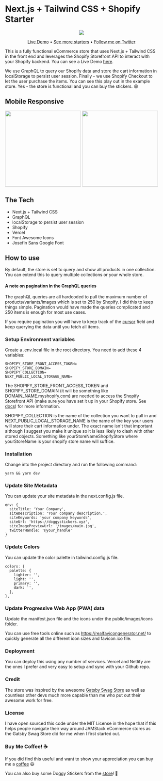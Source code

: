 # Next.js + Tailwind CSS + Shopify Starter

<div align="center">
<img src="https://github.com/btahir/next-shopify-starter/blob/main/public/images/demo-store.gif">
<p align="center">
  <a href="https://doggystickers.xyz/">Live Demo</a> •
  <a href="https://nextails.com/">See more starters</a> •
  <a href="https://twitter.com/deepwhitman">Follow me on Twitter</a>
</p>
</div>

This is a fully functional eCommerce store that uses Next.js + Tailwind CSS in the front end and leverages the Shopify Storefront API to interact with your Shopify backend. You can see a Live Demo [here](https://doggystickers.xyz/ "Shopify store").

We use GraphQL to query our Shopify data and store the cart information in localStorage to persist user session. Finally - we use Shopify Checkout to let the user
purchase the items. You can see this play out in the example store. Yes - the store is functional and you can buy the stickers. :smiley:

## Mobile Responsive

<div align="center">
<img width="250" height="250" src="https://github.com/btahir/next-shopify-starter/blob/main/public/images/responsive-main.gif">
<img width="250" height="250" src="https://github.com/btahir/next-shopify-starter/blob/main/public/images/responsive-cart.gif">
</div>


## The Tech

* Next.js + Tailwind CSS
* GraphQL
* localStorage to persist user session
* Shopify
* Vercel
* Font Awesome Icons
* Josefin Sans Google Font

## How to use

By default, the store is set to query and show all products in one collection. 
You can extend this to query multiple collections or your whole store.

#### A note on pagination in the GraphQL queries

The graphQL queries are all hardcoded to pull the maximum number of products/variants/images which
is set to 250 by Shopify. I did this to keep things simple. Pagination would have made the queries complicated
and 250 items is enough for most use cases.

If you require pagination you will have to keep track of the [cursor](https://youtu.be/S37WsC8GzSA "graphql pagination") field and keep querying the data until you fetch all items.

### Setup Environment variables

Create a .env.local file in the root directory. You need to add these 4 variables:

```
SHOPIFY_STORE_FRONT_ACCESS_TOKEN=
SHOPIFY_STORE_DOMAIN=
SHOPIFY_COLLECTION=
NEXT_PUBLIC_LOCAL_STORAGE_NAME=
```

The SHOPIFY_STORE_FRONT_ACCESS_TOKEN and SHOPIFY_STORE_DOMAIN (it will be something like DOMAIN_NAME.myshopify.com) are needed to access
the Shopify Storefront API (make sure you have set it up in your Shopify store. See [docs](https://shopify.dev/docs/storefront-api/getting-started "Shopify store")) for more information.

SHOPIFY_COLLECTION is the name of the collection you want to pull in and NEXT_PUBLIC_LOCAL_STORAGE_NAME is the name of the key
your users will store their cart information under. The exact name isn't that important although I suggest you make it unique so
it is less likely to clash with other stored objects. Something like yourStoreNameShopifyStore where yourStoreName is your shopify store name will suffice.

### Installation

Change into the project directory and run the following command:

```
yarn && yarn dev
```

### Update Site Metadata

You can update your site metadata in the next.config.js file. 

```
env: {
  siteTitle: 'Your Company',
  siteDescription: 'Your company description.',
  siteKeywords: 'your company keywords',
  siteUrl: 'https://doggystickers.xyz',
  siteImagePreviewUrl: '/images/main.jpg',
  twitterHandle: '@your_handle'
} 
```

### Update Colors

You can update the color palette in tailwind.config.js file.

```
colors: {
  palette: {
    lighter: '',
    light: '',
    primary: '',
    dark: '',
  },
},
```
### Update Progressive Web App (PWA) data

Update the manifest.json file and the icons under the public/images/icons folder.

You can use free tools online such as https://realfavicongenerator.net/ to quickly generate all the different icon sizes and favicon.ico file.

### Deployment

You can deploy this using any number of services. Vercel and Netlify are the ones I prefer and very easy to setup and sync with your Github repo.

### Credit

The store was inspired by the awesome [Gatsby Swag Store](https://github.com/gatsbyjs/store.gatsbyjs.org "gatsby store") as well
as countless other devs much more capable than me who put out their awesome work for free. 

### License

I have open sourced this code under the MIT License in the hope that if this helps people navigate their way around JAMStack eCommerce stores
as the Gatsby Swag Store did for me when I first started out.

### Buy Me Coffee! :coffee:

If you did find this useful and want to show your appreciation you can buy me a [coffee](https://www.buymeacoffee.com/neum "coffee") :smiley:

You can also buy some Doggy Stickers from the [store](https://doggystickers.xyz/ "store")! :dog:
